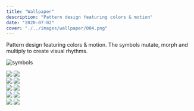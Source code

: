 ```yaml
---
title: "Wallpaper"
description: "Pattern design featuring colors & motion"
date: "2020-07-02"
cover: "./../images/wallpaper/004.png"
---
```


<div class="text">
Pattern design featuring colors & motion. The symbols mutate, morph and multiply to create visual rhythms.
</div>

![symbols](./../images/wallpaper/pattern1.jpg)

<!-- ![symbols](./../images/wallpaper/pattern2.jpg) -->

<div class="row">
  <img src="./../images/wallpaper/004.png" />
  <img src="./../images/wallpaper/001.png" />
</div>

<!-- <div class="row">
  <img src="./../images/wallpaper/308.png" />
  <img src="./../images/wallpaper/311.png" />
</div> -->

<div class="row">
  <img src="./../images/wallpaper/202.png" />
  <img src="./../images/wallpaper/201.png" />
</div>

<div class="row">
  <img src="./../images/wallpaper/302.png" />
  <img src="./../images/wallpaper/312.png" />
</div>

<div class="row">
  <img src="./../images/wallpaper/306.png" />
  <img src="./../images/wallpaper/307.png" />
</div>

<div class="row">
  <img src="./../images/wallpaper/pattern23.png" />
  <img src="./../images/wallpaper/pattern28.png" />
</div>
